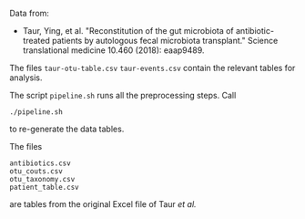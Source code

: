 Data from:

- Taur, Ying, et al. "Reconstitution of the gut microbiota of antibiotic-treated patients by autologous fecal microbiota transplant." Science translational medicine 10.460 (2018): eaap9489.

The files ```taur-otu-table.csv```
```taur-events.csv``` contain the relevant tables for analysis.

The script ```pipeline.sh``` runs all the preprocessing steps. Call

```
./pipeline.sh
```
to re-generate the data tables.

The files

```
antibiotics.csv
otu_couts.csv
otu_taxonomy.csv
patient_table.csv
```
are tables from the original Excel file of Taur *et al.*